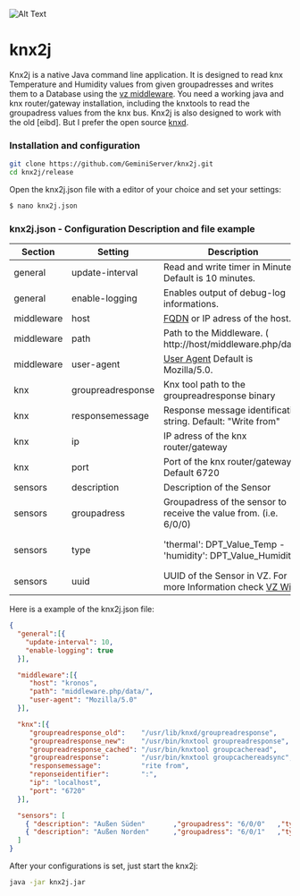 
![Alt Text](https://media.giphy.com/media/dYGkUpZeNgbcVq1rNt/giphy.gif)

# knx2j

Knx2j is a native Java command line application. It is designed to read knx Temperature and Humidity values from given groupadresses and writes them to a Database using the [vz middleware]. You need a working java and knx router/gateway installation, including the knxtools to read the groupadress values from the knx bus. Knx2j is also designed to work with the old [eibd]. But I prefer the open source [knxd].

### Installation and configuration
```sh
git clone https://github.com/GeminiServer/knx2j.git
cd knx2j/release
```
Open the knx2j.json file with a editor of your choice and set your settings:
```sh
$ nano knx2j.json
```
### knx2j.json - Configuration Description and file example
  
| Section | Setting | Description |Value|
|------ | ------ | ----------- |---|
|general   | update-interval    | Read and write timer in Minutes. Default is 10 minutes.       | minute     |
|general   | enable-logging     | Enables output of debug-log informations.                     | true/false |
|middleware| host               | [FQDN] or IP adress of the host.                              | IPv4/url   |
|middleware| path               | Path to the Middleware. ( http://host/middleware.php/data/    | path       |
|middleware| user-agent         | [User Agent] Default is Mozilla/5.0.                          | string     |
|knx       | groupreadresponse  | Knx tool path to the groupreadresponse binary                 | path       |
|knx       | responsemessage    | Response message identification string. Default: "Write from" | string     |
|knx       | ip                 | IP adress of the knx router/gateway                           | IPv4       |
|knx       | port               | Port of the knx router/gateway. Default 6720                  | port       |
|sensors   | description        | Description of the Sensor                                     | String     |
|sensors   | groupadress        | Groupadress of the sensor to receive the value from. (i.e. 6/0/0) |  GA    |
|sensors   | type               | 'thermal': DPT_Value_Temp - 'humidity': DPT_Value_Humidity    | 'thermal' or 'humidity'  | port       |
|sensors   | uuid               | UUID of the Sensor in VZ. For more Information check [VZ Wiki]      | UUID       |

Here is a example of the knx2j.json file: 
```json
{
  "general":[{
    "update-interval": 10,
    "enable-logging": true
  }],

  "middleware":[{
     "host": "kronos",
     "path": "middleware.php/data/",
     "user-agent": "Mozilla/5.0"
  }],

  "knx":[{
     "groupreadresponse_old":    "/usr/lib/knxd/groupreadresponse",
     "groupreadresponse_new":    "/usr/bin/knxtool groupreadresponse",
     "groupreadresponse_cached": "/usr/bin/knxtool groupcacheread",
     "groupreadresponse":        "/usr/bin/knxtool groupcachereadsync",
     "responsemessage":          "rite from",
     "reponseidentifier":        ":",
     "ip": "localhost",
     "port": "6720"
  }],

  "sensors": [
    { "description": "Außen Süden"       ,"groupadress": "6/0/0"   ,"type": "thermal"   ,"uuid": "c8758450-aac3-11e3-ae70-71656855ff53" },
    { "description": "Außen Norden"      ,"groupadress": "6/0/1"   ,"type": "humidity"   ,"uuid": "c3407300-9d4b-11e3-8eb8-99224c3b70e8" }
  ]
}
```

After your configurations is set, just start the knx2j:
```sh
java -jar knx2j.jar
```


[vz middleware]: <https://wiki.volkszaehler.org/software/middleware/installation>
[knxd]: <https://github.com/knxd/knxd>
[FQDN]: <https://en.wikipedia.org/wiki/Fully_qualified_domain_name>
[User Agent]: <https://en.wikipedia.org/wiki/User_agent>
[VZ Wiki]: <https://wiki.volkszaehler.org/software/middleware/einrichtung>
